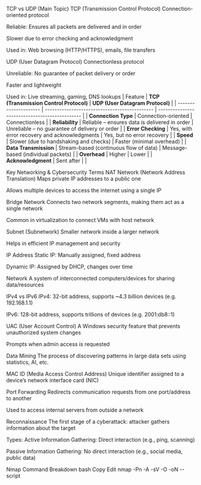 TCP vs UDP (Main Topic)
TCP (Transmission Control Protocol)
Connection-oriented protocol

Reliable: Ensures all packets are delivered and in order

Slower due to error checking and acknowledgment

Used in: Web browsing (HTTP/HTTPS), emails, file transfers

UDP (User Datagram Protocol)
Connectionless protocol

Unreliable: No guarantee of packet delivery or order

Faster and lightweight

Used in: Live streaming, gaming, DNS lookups
| Feature               | **TCP (Transmission Control Protocol)**       | **UDP (User Datagram Protocol)**               |
| --------------------- | --------------------------------------------- | ---------------------------------------------- |
| **Connection Type**   | Connection-oriented                           | Connectionless                                 |
| **Reliability**       | Reliable – ensures data is delivered in order | Unreliable – no guarantee of delivery or order |
| **Error Checking**    | Yes, with error recovery and acknowledgments  | Yes, but no error recovery                     |
| **Speed**             | Slower (due to handshaking and checks)        | Faster (minimal overhead)                      |
| **Data Transmission** | Stream-based (continuous flow of data)        | Message-based (individual packets)             |
| **Overhead**          | Higher                                        | Lower                                          |
| **Acknowledgment**    | Sent after                                    |                                                |


Key Networking & Cybersecurity Terms
NAT Network (Network Address Translation)
Maps private IP addresses to a public one

Allows multiple devices to access the internet using a single IP

Bridge Network
Connects two network segments, making them act as a single network

Common in virtualization to connect VMs with host network

Subnet (Subnetwork)
Smaller network inside a larger network

Helps in efficient IP management and security

IP Address
Static IP: Manually assigned, fixed address

Dynamic IP: Assigned by DHCP, changes over time

Network
A system of interconnected computers/devices for sharing data/resources

IPv4 vs IPv6
IPv4: 32-bit address, supports ~4.3 billion devices (e.g. 192.168.1.1)

IPv6: 128-bit address, supports trillions of devices (e.g. 2001:db8::1)

UAC (User Account Control)
A Windows security feature that prevents unauthorized system changes

Prompts when admin access is requested

Data Mining
The process of discovering patterns in large data sets using statistics, AI, etc.

MAC ID (Media Access Control Address)
Unique identifier assigned to a device’s network interface card (NIC)

Port Forwarding
Redirects communication requests from one port/address to another

Used to access internal servers from outside a network

Reconnaissance
The first stage of a cyberattack: attacker gathers information about the target

Types:
Active Information Gathering: Direct interaction (e.g., ping, scanning)

Passive Information Gathering: No direct interaction (e.g., social media, public data)

Nmap Command Breakdown
bash
Copy
Edit
nmap -Pn -A -sV -O -oN <filename> --script <script> -vv -p <port> -sS -sT
-Pn: Skip host discovery

-A: Aggressive scan (OS detection, version, script)

-sV: Service/version detection

-O: OS detection

-oN: Save output to a file

--script: Run a script or script category

-vv: Very verbose

-p: Specify port(s)

-sS: Stealth SYN scan

-sT: TCP connect scan

Useful Websites
Have I Been Pwned: Check if your email or password was in a data breach

Wayback Machine: View archived versions of websites

Bug Bounty Platforms:

HackerOne

Bugcrowd

Open Bug Bounty

API Functionality
APIs allow software to communicate and access services/data (e.g., login, fetch user data)

Vulnerabilities here can lead to data leaks, unauthorized access
